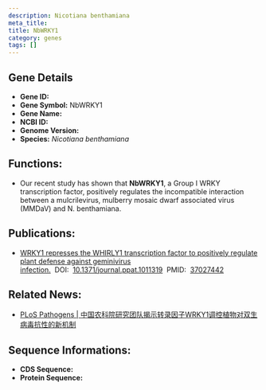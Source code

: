 ```yaml
---
description: Nicotiana benthamiana
meta_title:
title: NbWRKY1
category: genes
tags: []
---
```


## Gene Details
- **Gene ID:**	[]()
- **Gene Symbol:** NbWRKY1
- **Gene Name:** 
- **NCBI ID:** [](https://www.ncbi.nlm.nih.gov/gene/?term=)
- **Genome Version:** []()
- **Species:** *Nicotiana benthamiana*

## Functions:
   - Our recent study has shown that **NbWRKY1**, a Group I WRKY transcription factor, positively regulates the incompatible interaction between a mulcrilevirus, mulberry mosaic dwarf associated virus (MMDaV) and N. benthamiana.

## Publications:
   - [WRKY1 represses the WHIRLY1 transcription factor to positively regulate plant defense against geminivirus infection.]( https://journals.plos.org/plospathogens/article?id=10.1371/journal.ppat.1011319)&nbsp;&nbsp;DOI:&nbsp;&nbsp;[10.1371/journal.ppat.1011319](https://journals.plos.org/plospathogens/article?id=10.1371/journal.ppat.1011319)&nbsp;&nbsp;PMID:&nbsp;&nbsp;[37027442](https://pubmed.ncbi.nlm.nih.gov/37027442/)

## Related News:
   - [PLoS Pathogens | 中国农科院研究团队揭示转录因子WRKY1调控植物对双生病毒抗性的新机制](https://mp.weixin.qq.com/s/rVC-6rdX1FROBZKmqxyYNQ)

## Sequence Informations:
- **CDS Sequence:**
- **Protein Sequence:**
